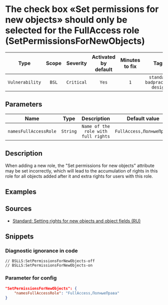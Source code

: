 # The check box «Set permissions for new objects» should only be selected for the FullAccess role (SetPermissionsForNewObjects)

|      Type       | Scope |  Severity  |    Activated<br>by default    |    Minutes<br>to fix    |                        Tags                         |
|:---------------:|:-----:|:----------:|:-----------------------------:|:-----------------------:|:---------------------------------------------------:|
| `Vulnerability` | `BSL` | `Critical` |             `Yes`             |           `1`           |       `standard`<br>`badpractice`<br>`design`       |

## Parameters


|         Name          |   Type   |             Description             |      Default value       |
|:---------------------:|:--------:|:-----------------------------------:|:------------------------:|
| `namesFullAccessRole` | `String` | `Name of the role with full rights` | `FullAccess,ПолныеПрава` |
<!-- Блоки выше заполняются автоматически, не трогать -->
## Description
When adding a new role, the "Set permissions for new objects" attribute may be set incorrectly, which will lead to the accumulation of rights in this role for all objects added after it and extra rights for users with this role.

## Examples
<!-- В данном разделе приводятся примеры, на которые диагностика срабатывает, а также можно привести пример, как можно исправить ситуацию -->

## Sources

* [Standard: Setting rights for new objects and object fields (RU)](https://its.1c.ru/db/v8std/content/532/hdoc)

## Snippets

<!-- Блоки ниже заполняются автоматически, не трогать -->
### Diagnostic ignorance in code

```bsl
// BSLLS:SetPermissionsForNewObjects-off
// BSLLS:SetPermissionsForNewObjects-on
```

### Parameter for config

```json
"SetPermissionsForNewObjects": {
    "namesFullAccessRole": "FullAccess,ПолныеПрава"
}
```
